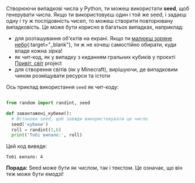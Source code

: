 Створюючи випадкові числа у Python, ти можеш використати **seed**, щоб генерувати числа. Якщо ти використовуєш один і той же seed, і задаєш одну і ту ж послідовність чисел, то можеш створити повторювану випадковість. Це може бути корисно в багатьох випадках, наприклад:

- для розташування об'єктів на екрані. Якщо ти [малюєш зоряне небо](https://trinket.io/python/c67c589510?outputOnly=true&runOption=run){:target="_blank"}, ти ж не хочеш самостійно обирати, куди впаде кожна зірка!
- як чит-код, як у випадку з киданням гральних кубиків у проєкті [Привіт, світ](https://projects.raspberrypi.org/en/projects/hello-world) project
- для створення світів (як у Minecraft), вирішуючи, де випадковим чином розміщувати ресурси та істоти


Ось приклад використання `seed` як чит-коду:

```python

from random import randint, seed

def завантажені_кубики():
  # Встанови seed, щоб завжди використовувати це число
  seed('кубики')
  roll = randint(1,6)
  print('Тобі випало:', roll)

```
Цей код виведе:

```
Тобі випало: 4
```

**Порада:** Seed може бути як числом, так і текстом. Це означає, що він теж може бути емодзі!